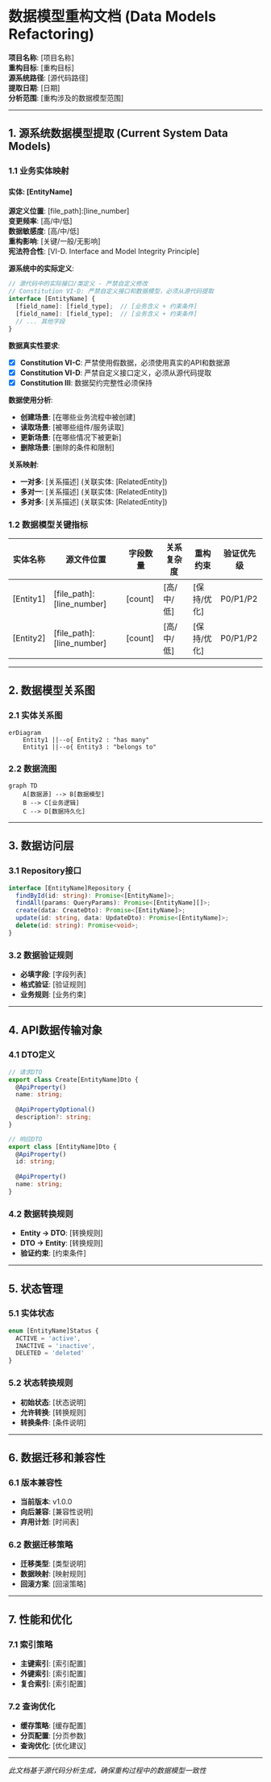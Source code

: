 # 数据模型重构文档 (Data Models Refactoring)

**项目名称**: [项目名称]  
**重构目标**: [重构目标]  
**源系统路径**: [源代码路径]  
**提取日期**: [日期]  
**分析范围**: [重构涉及的数据模型范围]

---

## 1. 源系统数据模型提取 (Current System Data Models)

### 1.1 业务实体映射

#### 实体: [EntityName]
**源定义位置**: [file_path]:[line_number]  
**变更频率**: [高/中/低]  
**数据敏感度**: [高/中/低]  
**重构影响**: [关键/一般/无影响]  
**宪法符合性**: [VI-D. Interface and Model Integrity Principle]

**源系统中的实际定义**:
```typescript
// 源代码中的实际接口/类定义 - 严禁自定义修改
// Constitution VI-D: 严禁自定义接口和数据模型，必须从源代码提取
interface [EntityName] {
  [field_name]: [field_type];  // [业务含义 + 约束条件]
  [field_name]: [field_type];  // [业务含义 + 约束条件]
  // ... 其他字段
}
```

**数据真实性要求**:
- [x] **Constitution VI-C**: 严禁使用假数据，必须使用真实的API和数据源
- [x] **Constitution VI-D**: 严禁自定义接口定义，必须从源代码提取
- [x] **Constitution III**: 数据契约完整性必须保持

**数据使用分析**:
- **创建场景**: [在哪些业务流程中被创建]
- **读取场景**: [被哪些组件/服务读取]  
- **更新场景**: [在哪些情况下被更新]
- **删除场景**: [删除的条件和限制]

**关系映射**:
- **一对多**: [关系描述] (关联实体: [RelatedEntity])
- **多对一**: [关系描述] (关联实体: [RelatedEntity])
- **多对多**: [关系描述] (关联实体: [RelatedEntity])

### 1.2 数据模型关键指标

| 实体名称 | 源文件位置 | 字段数量 | 关系复杂度 | 重构约束 | 验证优先级 |
|----------|------------|----------|------------|----------|------------|
| [Entity1] | [file_path]:[line_number] | [count] | [高/中/低] | [保持/优化] | P0/P1/P2 |
| [Entity2] | [file_path]:[line_number] | [count] | [高/中/低] | [保持/优化] | P0/P1/P2 |

---

## 2. 数据模型关系图

### 2.1 实体关系图
```mermaid
erDiagram
    Entity1 ||--o{ Entity2 : "has many"
    Entity1 ||--o{ Entity3 : "belongs to"
```

### 2.2 数据流图
```mermaid
graph TD
    A[数据源] --> B[数据模型]
    B --> C[业务逻辑]
    C --> D[数据持久化]
```

---

## 3. 数据访问层

### 3.1 Repository接口
```typescript
interface [EntityName]Repository {
  findById(id: string): Promise<[EntityName]>;
  findAll(params: QueryParams): Promise<[EntityName][]>;
  create(data: CreateDto): Promise<[EntityName]>;
  update(id: string, data: UpdateDto): Promise<[EntityName]>;
  delete(id: string): Promise<void>;
}
```

### 3.2 数据验证规则
- **必填字段**: [字段列表]
- **格式验证**: [验证规则]
- **业务规则**: [业务约束]

---

## 4. API数据传输对象

### 4.1 DTO定义
```typescript
// 请求DTO
export class Create[EntityName]Dto {
  @ApiProperty()
  name: string;
  
  @ApiPropertyOptional()
  description?: string;
}

// 响应DTO  
export class [EntityName]Dto {
  @ApiProperty()
  id: string;
  
  @ApiProperty()
  name: string;
}
```

### 4.2 数据转换规则
- **Entity → DTO**: [转换规则]
- **DTO → Entity**: [转换规则]
- **验证约束**: [约束条件]

---

## 5. 状态管理

### 5.1 实体状态
```typescript
enum [EntityName]Status {
  ACTIVE = 'active',
  INACTIVE = 'inactive', 
  DELETED = 'deleted'
}
```

### 5.2 状态转换规则
- **初始状态**: [状态说明]
- **允许转换**: [转换规则]
- **转换条件**: [条件说明]

---

## 6. 数据迁移和兼容性

### 6.1 版本兼容性
- **当前版本**: v1.0.0
- **向后兼容**: [兼容性说明]
- **弃用计划**: [时间表]

### 6.2 数据迁移策略
- **迁移类型**: [类型说明]
- **数据映射**: [映射规则]
- **回滚方案**: [回滚策略]

---

## 7. 性能和优化

### 7.1 索引策略
- **主键索引**: [索引配置]
- **外键索引**: [索引配置]
- **复合索引**: [索引配置]

### 7.2 查询优化
- **缓存策略**: [缓存配置]
- **分页配置**: [分页参数]
- **查询优化**: [优化建议]

---

*此文档基于源代码分析生成，确保重构过程中的数据模型一致性*